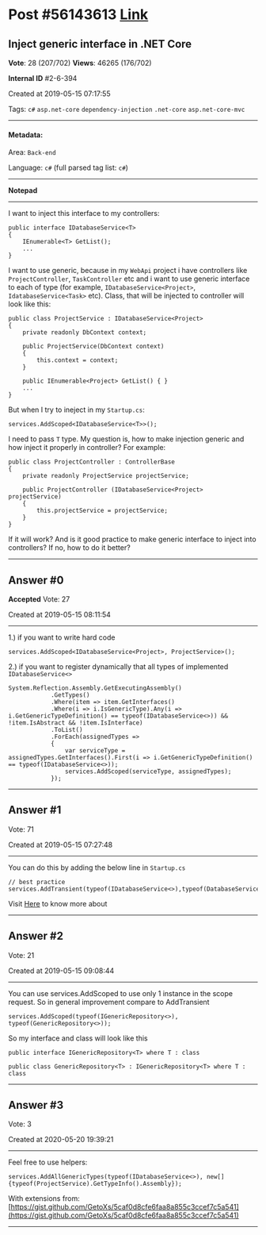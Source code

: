 
# Post \#56143613 [Link](https://stackoverflow.com/questions/56143613/)

## Inject generic interface in .NET Core

**Vote**: 28 (207/702) **Views**: 46265 (176/702) 

**Internal ID** \#2-6-394

Created at 2019-05-15 07:17:55

Tags: `c#` `asp.net-core` `dependency-injection` `.net-core` `asp.net-core-mvc`

----------

#### Metadata:

Area: `Back-end`

Language: `c#` (full parsed tag list: `c#`)

----------

**Notepad**


----------

I want to inject this interface to my controllers:
```
public interface IDatabaseService<T>
{
    IEnumerable<T> GetList();
    ...
}
```

I want to use generic, because in my `WebApi` project i have controllers like `ProjectController`, `TaskController` etc and i want to use generic interface to each of type (for example, `IDatabaseService<Project>`, `IdatabaseService<Task>` etc).
Class, that will be injected to controller will look like this:
```
public class ProjectService : IDatabaseService<Project>
{
    private readonly DbContext context;

    public ProjectService(DbContext context)
    {
        this.context = context;
    }

    public IEnumerable<Project> GetList() { }
    ...
}
```

But when I try to ineject in my `Startup.cs`:
```
services.AddScoped<IDatabaseService<T>>();
```

I need to pass `T` type.
My question is, how to make injection generic and how inject it properly in controller? For example:
```
public class ProjectController : ControllerBase
{
    private readonly ProjectService projectService;

    public ProjectController (IDatabaseService<Project> projectService)
    {
        this.projectService = projectService;
    }
}
```

If it will work? And is it good practice to make generic interface to inject into controllers? If no, how to do it better?


----------
        
## Answer \#0

**Accepted** Vote: 27

Created at 2019-05-15 08:11:54

------------

1.) if you want to write hard code

```
services.AddScoped<IDatabaseService<Project>, ProjectService>();
```


2.) if you want to register dynamically that all types of implemented `IDatabaseService<>`

```
System.Reflection.Assembly.GetExecutingAssembly()
            .GetTypes()
            .Where(item => item.GetInterfaces()
            .Where(i => i.IsGenericType).Any(i => i.GetGenericTypeDefinition() == typeof(IDatabaseService<>)) && !item.IsAbstract && !item.IsInterface)
            .ToList()
            .ForEach(assignedTypes =>
            {
                var serviceType = assignedTypes.GetInterfaces().First(i => i.GetGenericTypeDefinition() == typeof(IDatabaseService<>));
                services.AddScoped(serviceType, assignedTypes);
            });
```



------------
    
    
## Answer \#1

 Vote: 71

Created at 2019-05-15 07:27:48

------------

You can do this by adding the below line in `Startup.cs`

```
// best practice  
services.AddTransient(typeof(IDatabaseService<>),typeof(DatabaseService<>));
```


Visit [Here](https://learn.microsoft.com/en-us/aspnet/core/fundamentals/dependency-injection?view=aspnetcore-2.2) to know more about 


------------
    
    
## Answer \#2

 Vote: 21

Created at 2019-05-15 09:08:44

------------

You can use services.AddScoped to use only 1 instance in the scope request. So in general improvement compare to AddTransient

```
services.AddScoped(typeof(IGenericRepository<>), typeof(GenericRepository<>));
```


So my interface and class will look like this

```
public interface IGenericRepository<T> where T : class
```


```
public class GenericRepository<T> : IGenericRepository<T> where T : class
```



------------
    
    
## Answer \#3

 Vote: 3

Created at 2020-05-20 19:39:21

------------

Feel free to use helpers:



```
services.AddAllGenericTypes(typeof(IDatabaseService<>), new[] {typeof(ProjectService).GetTypeInfo().Assembly});
```


With extensions from:
[https://gist.github.com/GetoXs/5caf0d8cfe6faa8a855c3ccef7c5a541](https://gist.github.com/GetoXs/5caf0d8cfe6faa8a855c3ccef7c5a541)


------------
    
    